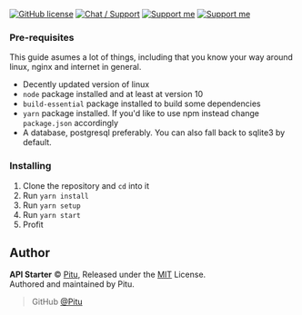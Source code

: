 [![GitHub license](https://img.shields.io/badge/license-MIT-blue.svg?style=flat-square)](https://raw.githubusercontent.com/kanadeko/Kuro/master/LICENSE)
[![Chat / Support](https://img.shields.io/badge/Chat%20%2F%20Support-discord-7289DA.svg?style=flat-square)](https://discord.gg/5g6vgwn)
[![Support me](https://img.shields.io/endpoint.svg?url=https%3A%2F%2Fshieldsio-patreon.herokuapp.com%2Fpitu&style=flat-square)](https://www.patreon.com/pitu)
[![Support me](https://img.shields.io/badge/Support-Buy%20me%20a%20coffee-yellow.svg?style=flat-square)](https://www.buymeacoffee.com/kana)

### Pre-requisites
This guide asumes a lot of things, including that you know your way around linux, nginx and internet in general.

- Decently updated version of linux
- `node` package installed and at least at version 10
- `build-essential` package installed to build some dependencies
- `yarn` package installed. If you'd like to use npm instead change `package.json` accordingly
- A database, postgresql preferably. You can also fall back to sqlite3 by default.

### Installing

1. Clone the repository and `cd` into it
2. Run `yarn install`
3. Run `yarn setup`
4. Run `yarn start`
5. Profit

## Author

**API Starter** © [Pitu](https://github.com/Pitu), Released under the [MIT](https://github.com/Pitu/API-starter/blob/master/LICENSE) License.<br>
Authored and maintained by Pitu.

> GitHub [@Pitu](https://github.com/Pitu)
